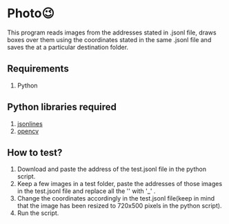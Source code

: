 # Photo😉
This program reads images from the addresses stated in .jsonl file, draws boxes over them using the coordinates stated in the same .jsonl file and saves the at a particular destination folder.
## Requirements
1. Python
## Python libraries required
1. [jsonlines](https://pypi.org/project/jsonlines/)
2. [opencv](https://pypi.org/project/opencv-python/)
## How to test?
1. Download and paste the address of the test.jsonl file in the python script.
2. Keep a few images in a test folder, paste the addresses of those images in the test.jsonl file and replace all the '\' with '_' .
3. Change the coordinates accordingly in the test.jsonl file(keep in mind that the image has been resized to 720x500 pixels in the python script).
4. Run the script.
